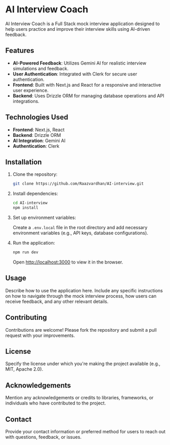 
# AI Interview Coach

AI Interview Coach is a Full Stack mock interview application designed to help users practice and improve their interview skills using AI-driven feedback.

## Features

- **AI-Powered Feedback**: Utilizes Gemini AI for realistic interview simulations and feedback.
- **User Authentication**: Integrated with Clerk for secure user authentication.
- **Frontend**: Built with Next.js and React for a responsive and interactive user experience.
- **Backend**: Uses Drizzle ORM for managing database operations and API integrations.

## Technologies Used

- **Frontend**: Next.js, React
- **Backend**: Drizzle ORM
- **AI Integration**: Gemini AI
- **Authentication**: Clerk

## Installation

1. Clone the repository:

   ```bash
   git clone https://github.com/Raazvardhan/AI-interview.git
   ```

2. Install dependencies:

   ```bash
   cd AI-interview
   npm install
   ```

3. Set up environment variables:
   
   Create a `.env.local` file in the root directory and add necessary environment variables (e.g., API keys, database configurations).

4. Run the application:

   ```bash
   npm run dev
   ```

   Open [http://localhost:3000](http://localhost:3000) to view it in the browser.

## Usage

Describe how to use the application here. Include any specific instructions on how to navigate through the mock interview process, how users can receive feedback, and any other relevant details.

## Contributing

Contributions are welcome! Please fork the repository and submit a pull request with your improvements.

## License

Specify the license under which you're making the project available (e.g., MIT, Apache 2.0).

## Acknowledgements

Mention any acknowledgements or credits to libraries, frameworks, or individuals who have contributed to the project.

## Contact

Provide your contact information or preferred method for users to reach out with questions, feedback, or issues.

